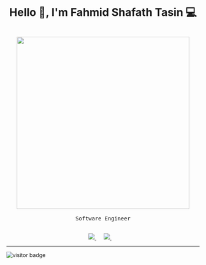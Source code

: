 <h1 align='center'> Hello 👋, I'm Fahmid Shafath Tasin 💻 </h1>

<p align="center">
  <br><img src="https://github.com/fahmidtasin/fahmidtasin/blob/master/developer.gif" width="450px"><br><br>
  <samp>Software Engineer</samp><br>
  <br>
</p>

<p align='center'>
 <a href="https://www.linkedin.com/in/fahmid-shafath-tasin-27391619a/"><img src="https://img.shields.io/badge/linkedin-%230077B5.svg?&style=for-the-badge&logo=linkedin&logoColor=white" />  </a>&nbsp;&nbsp;&nbsp;&nbsp;
 <a href="mailto:ftasin141037@bscse.uiu.ac.bd?subject=Hello%20Fahmid"><img src="https://img.shields.io/badge/gmail-%23D14836.svg?&style=for-the-badge&logo=gmail&logoColor=white" />      </a>&nbsp;&nbsp;&nbsp;&nbsp;
</p>
<hr>
<p>
   <!--<img src="https://visitor-badge.laobi.icu/badge?page_id=ssabit" alt="visitor badge"/>-->
   <img src="http://estruyf-github.azurewebsites.net/api/VisitorHit?user=ssabit&repo=github-visitors-badge&countColorcountColor&countColor=%231572B6" alt="visitor badge"/>
</p>



 
